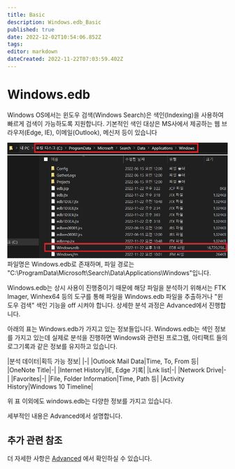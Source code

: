 ```yaml
---
title: Basic
description: Windows.edb_Basic
published: true
date: 2022-12-02T10:54:06.852Z
tags: 
editor: markdown
dateCreated: 2022-11-22T07:03:59.402Z
---
```


# Windows.edb
Windows OS에서는 윈도우 검색(Windows Search)은 색인(Indexing)을 사용하여 빠르게 검색이 가능하도록 지원합니다. 기본적인 색인 대상은 MS사에서 제공하는 웹 브라우저(Edge, IE), 이메일(Outlook), 메신저 등이 있습니다

![windowsedb_path.png](/windowsedb/windowsedb_path.png)
파일명은 Windows.edb로 존재하며, 파일 경로는 "C:\ProgramData\Microsoft\Search\Data\Applications\Windows"입니다.

Windows.edb는 상시 사용이 진행중이기 때문에 해당 파일을 분석하기 위해서는 FTK Imager, Winhex64 등의 도구를 통해 파일을 Windows.edb 파일을 추출하거나 "윈도우 검색" 색인 기능을 off 시켜야 합니다. 상세한 분석 과정은 Advanced에서 진행합니다.

아래의 표는 Windows.edb가 가지고 있는 정보들입니다. Windows.edb는 색인 정보를 가지고 있는데 실제로 분석을 진행하면 Windows와 관련된 프로그램, 아티팩트 들의 로그기록과 같은 정보를 유지하고 있습니다.

|분석 데이터|획득 가능 정보|
|-|
|Outlook Mail Data|Time, To, From 등|
|OneNote Title|-|
|Internet History|IE, Edge 기록|
|Lnk list|-|
|Network Drive|-|
|Favorites|-|
|File, Folder Information|Time, Path 등|
|Activity History|Windows 10 Timeline|

위 표 이외에도 windows.edb는 다양한 정보를 가지고 있습니다. 

세부적인 내용은 Advanced에서 설명합니다.

## 추가 관련 참조
더 자세한 사항은 [Advanced](/ko/Artifact/Windows/Advanced) 에서 확인하실 수 있습니다.